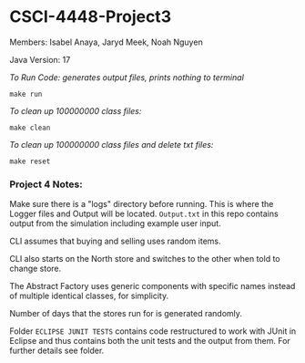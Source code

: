 # CSCI-4448-Project3
Members: Isabel Anaya, Jaryd Meek, Noah Nguyen

Java Version: 17

*To Run Code: generates output files, prints nothing to terminal*

`make run`

*To clean up 100000000 class files:*

`make clean`


*To clean up 100000000 class files and delete txt files:*

`make reset`

### Project 4 Notes:
Make sure there is a "logs" directory before running. This is where the Logger files and Output will be located. `Output.txt` in this repo contains output from the simulation including example user input. 

CLI assumes that buying and selling uses random items.

CLI also starts on the North store and switches to the other when told to change store.

The Abstract Factory uses generic components with specific names instead of multiple identical classes, for simplicity.

Number of days that the stores run for is generated randomly.

Folder `ECLIPSE JUNIT TESTS` contains code restructured to work with JUnit in Eclipse and thus contains both the unit tests and the output from them. For further details see folder. 

